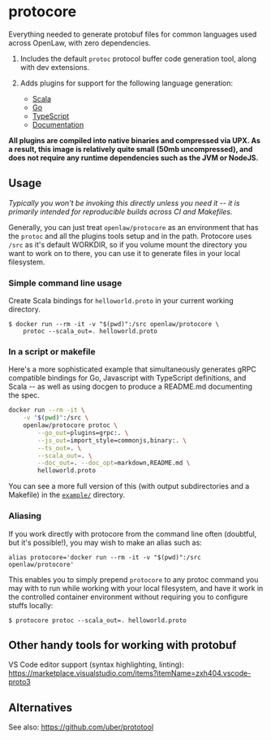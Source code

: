 # protocore

Everything needed to generate protobuf files for common languages used across
OpenLaw, with zero dependencies.

1. Includes the default `protoc` protocol buffer code generation tool, along
   with dev extensions.

2. Adds plugins for support for the following language generation:
   - [Scala](https://scalapb.github.io/scalapbc.html)
   - [Go](https://github.com/golang/protobuf/)
   - [TypeScript](https://github.com/improbable-eng/ts-protoc-gen)
   - [Documentation](https://github.com/pseudomuto/protoc-gen-doc)

**All plugins are compiled into native binaries and compressed via UPX. As a
result, this image is relatively quite small (50mb uncompressed), and does not
require any runtime dependencies such as the JVM or NodeJS.**

## Usage

_Typically you won't be invoking this directly unless you need it -- it is
primarily intended for reproducible builds across CI and Makefiles._

Generally, you can just treat `openlaw/protocore` as an environment that has the
`protoc` and all the plugins tools setup and in the path. Protocore uses `/src`
as it's default WORKDIR, so if you volume mount the directory you want to work
on to there, you can use it to generate files in your local filesystem.

### Simple command line usage

Create Scala bindings for `helloworld.proto` in your current working directory.

```shell
$ docker run --rm -it -v "$(pwd)":/src openlaw/protocore \
    protoc --scala_out=. helloworld.proto
```

### In a script or makefile

Here's a more sophisticated example that simultaneously generates gRPC
compatible bindings for Go, Javascript with TypeScript definitions, and Scala --
as well as using docgen to produce a README.md documenting the spec.

```bash
docker run --rm -it \
    -v "$(pwd)":/src \
    openlaw/protocore protoc \
        --go_out=plugins=grpc:. \
        --js_out=import_style=commonjs,binary:. \
        --ts_out=. \
        --scala_out=. \
        --doc_out=. --doc_opt=markdown,README.md \
        helloworld.proto
```

You can see a more full version of this (with output subdirectories and a
Makefile) in the [`example/`](example/) directory.

### Aliasing

If you work directly with protocore from the command line often (doubtful, but
it's possible!), you may wish to make an alias such as:

    alias protocore='docker run --rm -it -v "$(pwd)":/src openlaw/protocore'

This enables you to simply prepend `protocore` to any protoc command you may
with to run while working with your local filesystem, and have it work in the
controlled container environment without requiring you to configure stuffs
locally:

```shell
$ protocore protoc --scala_out=. helloworld.proto
```

## Other handy tools for working with protobuf

VS Code editor support (syntax highlighting, linting):
https://marketplace.visualstudio.com/items?itemName=zxh404.vscode-proto3

## Alternatives

See also: https://github.com/uber/prototool
